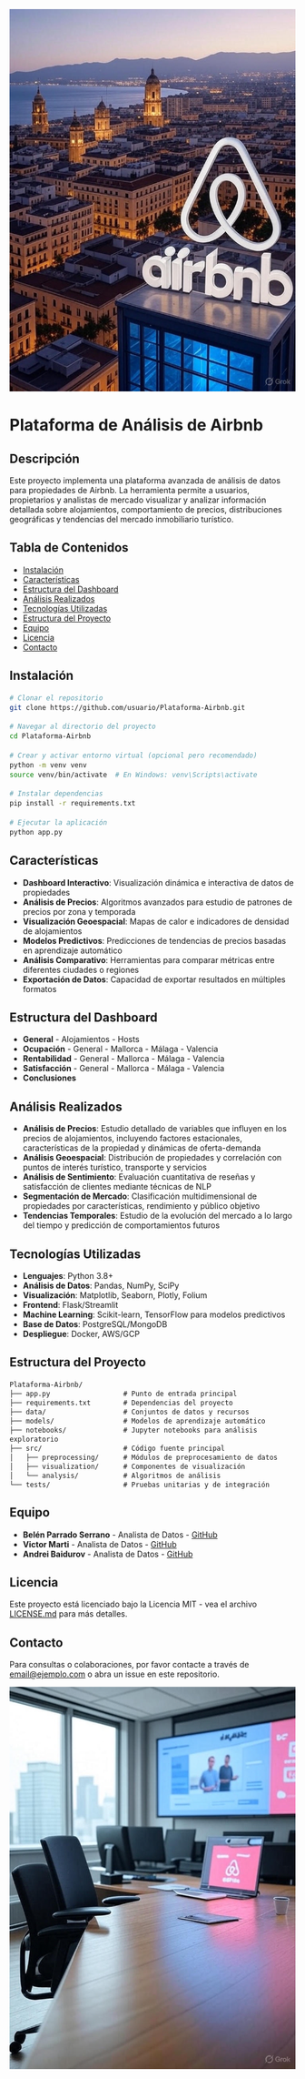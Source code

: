 ![Dashboard de análisis de Airbnb](image/Image%20(4).jpg)

# Plataforma de Análisis de Airbnb

## Descripción
Este proyecto implementa una plataforma avanzada de análisis de datos para propiedades de Airbnb. La herramienta permite a usuarios, propietarios y analistas de mercado visualizar y analizar información detallada sobre alojamientos, comportamiento de precios, distribuciones geográficas y tendencias del mercado inmobiliario turístico.

## Tabla de Contenidos
- [Instalación](#instalación)
- [Características](#características)
- [Estructura del Dashboard](#estructura-del-dashboard)
- [Análisis Realizados](#análisis-realizados)
- [Tecnologías Utilizadas](#tecnologías-utilizadas)
- [Estructura del Proyecto](#estructura-del-proyecto)
- [Equipo](#equipo)
- [Licencia](#licencia)
- [Contacto](#contacto)

## Instalación

```bash
# Clonar el repositorio
git clone https://github.com/usuario/Plataforma-Airbnb.git

# Navegar al directorio del proyecto
cd Plataforma-Airbnb

# Crear y activar entorno virtual (opcional pero recomendado)
python -m venv venv
source venv/bin/activate  # En Windows: venv\Scripts\activate

# Instalar dependencias
pip install -r requirements.txt

# Ejecutar la aplicación
python app.py
```

## Características

- **Dashboard Interactivo**: Visualización dinámica e interactiva de datos de propiedades
- **Análisis de Precios**: Algoritmos avanzados para estudio de patrones de precios por zona y temporada
- **Visualización Geoespacial**: Mapas de calor e indicadores de densidad de alojamientos
- **Modelos Predictivos**: Predicciones de tendencias de precios basadas en aprendizaje automático
- **Análisis Comparativo**: Herramientas para comparar métricas entre diferentes ciudades o regiones
- **Exportación de Datos**: Capacidad de exportar resultados en múltiples formatos

## Estructura del Dashboard

- **General**
        - Alojamientos
        - Hosts
- **Ocupación**
        - General
        - Mallorca
        - Málaga
        - Valencia
- **Rentabilidad**
        - General
        - Mallorca
        - Málaga
        - Valencia
- **Satisfacción**
        - General
        - Mallorca
        - Málaga
        - Valencia
- **Conclusiones**

## Análisis Realizados

- **Análisis de Precios**: Estudio detallado de variables que influyen en los precios de alojamientos, incluyendo factores estacionales, características de la propiedad y dinámicas de oferta-demanda
- **Análisis Geoespacial**: Distribución de propiedades y correlación con puntos de interés turístico, transporte y servicios
- **Análisis de Sentimiento**: Evaluación cuantitativa de reseñas y satisfacción de clientes mediante técnicas de NLP
- **Segmentación de Mercado**: Clasificación multidimensional de propiedades por características, rendimiento y público objetivo
- **Tendencias Temporales**: Estudio de la evolución del mercado a lo largo del tiempo y predicción de comportamientos futuros

## Tecnologías Utilizadas

- **Lenguajes**: Python 3.8+
- **Análisis de Datos**: Pandas, NumPy, SciPy
- **Visualización**: Matplotlib, Seaborn, Plotly, Folium
- **Frontend**: Flask/Streamlit
- **Machine Learning**: Scikit-learn, TensorFlow para modelos predictivos
- **Base de Datos**: PostgreSQL/MongoDB
- **Despliegue**: Docker, AWS/GCP

## Estructura del Proyecto

```
Plataforma-Airbnb/
├── app.py                  # Punto de entrada principal
├── requirements.txt        # Dependencias del proyecto
├── data/                   # Conjuntos de datos y recursos
├── models/                 # Modelos de aprendizaje automático
├── notebooks/              # Jupyter notebooks para análisis exploratorio
├── src/                    # Código fuente principal
│   ├── preprocessing/      # Módulos de preprocesamiento de datos
│   ├── visualization/      # Componentes de visualización
│   └── analysis/           # Algoritmos de análisis
└── tests/                  # Pruebas unitarias y de integración
```

## Equipo

- **Belén Parrado Serrano** - Analista de Datos - [GitHub](https://github.com/BelenP09)
- **Victor Marti** - Analista de Datos - [GitHub](https://github.com/Victor-Marti)
- **Andrei Baidurov** - Analista de Datos - [GitHub](https://github.com/AndreiKukushkinBaidurov)

## Licencia

Este proyecto está licenciado bajo la Licencia MIT - vea el archivo [LICENSE.md](LICENSE.md) para más detalles.

## Contacto

Para consultas o colaboraciones, por favor contacte a través de [email@ejemplo.com](mailto:email@ejemplo.com) o abra un issue en este repositorio.

![Visualización de datos de propiedades](image/Image%20(5).jpg)


